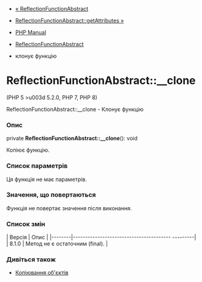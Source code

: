 - [«
ReflectionFunctionAbstract](class.reflectionfunctionabstract.md)
- [ReflectionFunctionAbstract::getAttributes
»](reflectionfunctionabstract.getattributes.md)

- [PHP Manual](index.md)
- [ReflectionFunctionAbstract](class.reflectionfunctionabstract.md)
- клонує функцію

# ReflectionFunctionAbstract::\_\_clone

(PHP 5 \>u003d 5.2.0, PHP 7, PHP 8)

ReflectionFunctionAbstract::\_\_clone - Клонує функцію

### Опис

private **ReflectionFunctionAbstract::\_\_clone**(): void

Копіює функцію.

### Список параметрів

Ця функція не має параметрів.

### Значення, що повертаються

Функція не повертає значення після виконання.

### Список змін

| Версія | Опис |
|--------|---------------------------------------- ---------|
| 8.1.0 | Метод не є остаточним (final). |

### Дивіться також

- [Копіювання об'єктів](language.oop5.cloning.md)
